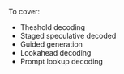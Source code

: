 


To cover:
- Theshold decoding
- Staged speculative decoded
- Guided generation
- Lookahead decoding 
- Prompt lookup decoding

